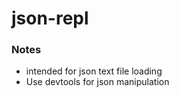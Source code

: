 json-repl
=========
### Notes
- intended for json text file loading
- Use devtools for json manipulation
